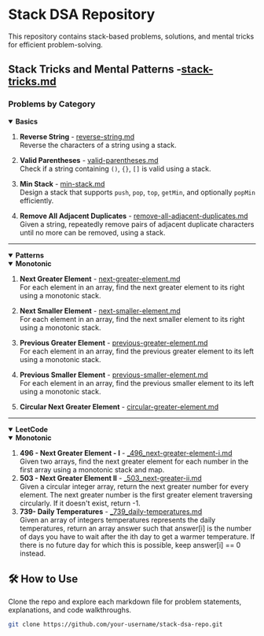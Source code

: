 # Stack DSA Repository

This repository contains stack-based problems, solutions, and mental tricks for efficient problem-solving.

## Stack Tricks and Mental Patterns -[stack-tricks.md](cheatsheets/stack-tricks.md)
   

### Problems by Category

<details open> 
<summary><strong> Basics </strong></summary>

1. **Reverse String** - [reverse-string.md](problems/basics/reverse-string.md)  
   Reverse the characters of a string using a stack.

2. **Valid Parentheses** - [valid-parentheses.md](problems/basics/valid-parentheses.md)  
   Check if a string containing `()`, `{}`, `[]` is valid using a stack.

3. **Min Stack** - [min-stack.md](problems/basics/min-stack.md)  
   Design a stack that supports `push`, `pop`, `top`, `getMin`, and optionally `popMin` efficiently.

4. **Remove All Adjacent Duplicates** - [remove-all-adjacent-duplicates.md](problems/basics/remove-all-adjacent-duplicates.md)  
   Given a string, repeatedly remove pairs of adjacent duplicate characters until no more can be removed, using a stack.

</details>

---

<details open> 
<summary><strong> Patterns </strong></summary>
<details open>
<summary><strong> Monotonic </strong></summary>

1. **Next Greater Element** - [next-greater-element.md](problems/patterns/monotonic/drills/next-greater-element.md)  
   For each element in an array, find the next greater element to its right using a monotonic stack.

2. **Next Smaller Element** - [next-smaller-element.md](problems/patterns/monotonic/drills/next-smaller-element.md)  
   For each element in an array, find the next smaller element to its right using a monotonic stack.

3. **Previous Greater Element** - [previous-greater-element.md](problems/patterns/monotonic/drills/previous-greater-element.md)  
   For each element in an array, find the previous greater element to its left using a monotonic stack.

4. **Previous Smaller Element** - [previous-smaller-element.md](problems/patterns/monotonic/drills/previous-smaller-element.md)  
   For each element in an array, find the previous smaller element to its left using a monotonic stack.

5. **Circular Next Greater Element** - [circular-greater-element.md](problems/patterns/monotonic/drills/circular-next-greater-element.md)

</details>
</details>

---

<details open> 
<summary><strong> LeetCode </strong></summary>
<details open>
<summary><strong> Monotonic </strong></summary>

1. **496 - Next Greater Element - I** - [_496_next-greater-element-i.md](problems/patterns/monotonic/leetcode/_496_next-greater-element-i.md)  
   Given two arrays, find the next greater element for each number in the first array using a monotonic stack and map.
2. **503 - Next Greater Element II** - [_503_next-greater-ii.md](problems/patterns/monotonic/leetcode/_503_next-greater-element-ii.md)   
   Given a circular integer array, return the next greater number for every element. The next greater number is the first greater element traversing circularly. If it doesn't exist, return -1.
3. **739- Daily Temperatures** - [_739_daily-temperatures.md](problems/patterns/monotonic/leetcode/_739_daily-temperatures.md)  
    Given an array of integers temperatures represents the daily temperatures, return an array answer such that answer[i] is the number of days you have to wait after the ith day to get a warmer temperature. If there is no future day for which this is possible, keep answer[i] == 0 instead.
</details>
</details>

## 🛠️ How to Use

Clone the repo and explore each markdown file for problem statements, explanations, and code walkthroughs.

```bash
git clone https://github.com/your-username/stack-dsa-repo.git
   

